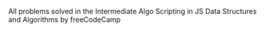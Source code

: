 All problems solved in the Intermediate Algo Scripting in JS Data Structures and Algorithms by freeCodeCamp